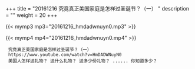 +++
title = "20161216  究竟真正美国家庭是怎样过圣诞节？（一） "
description = ""
weight = 20
+++

{{< mymp3 mp3="20161216_hmdadwnuyn0.mp3" >}}

{{< mymp4 mp4="20161216_hmdadwnuyn0.mp4" >}}

     究竟真正美国家庭是怎样过圣诞节？（一） 
     https://www.youtube.com/watch?v=HmDADWNuyN0 
     美国人怎样送礼物？ 送什么礼物？ 送多少份礼物？ ...... 你知道多少？ 
